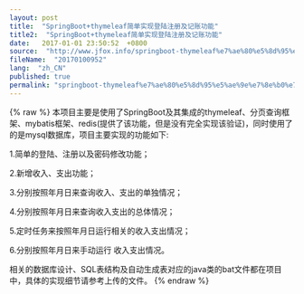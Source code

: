 ```yaml
---
layout: post
title:  "SpringBoot+thymeleaf简单实现登陆注册及记账功能"
title2:  "SpringBoot+thymeleaf简单实现登陆注册及记账功能"
date:   2017-01-01 23:50:52  +0800
source:  "http://www.jfox.info/springboot-thymeleaf%e7%ae%80%e5%8d%95%e5%ae%9e%e7%8e%b0%e7%99%bb%e9%99%86%e6%b3%a8%e5%86%8c%e5%8f%8a%e8%ae%b0%e8%b4%a6%e5%8a%9f%e8%83%bd.html"
fileName:  "20170100952"
lang:  "zh_CN"
published: true
permalink: "springboot-thymeleaf%e7%ae%80%e5%8d%95%e5%ae%9e%e7%8e%b0%e7%99%bb%e9%99%86%e6%b3%a8%e5%86%8c%e5%8f%8a%e8%ae%b0%e8%b4%a6%e5%8a%9f%e8%83%bd.html"
---
```

{% raw %}
本项目主要是使用了SpringBoot及其集成的thymeleaf、分页查询框架、mybatis框架、redis(提供了该功能，但是没有完全实现该验证)，同时使用了的是mysql数据库，项目主要实现的功能如下:

 1.简单的登陆、注册以及密码修改功能；

 2.新增收入、支出功能；

 3.分别按照年月日来查询收入、支出的单独情况；

 4.分别按照年月日来查询收入支出的总体情况；

 5.定时任务来按照年月日运行相关的收入支出情况；

 6.分别按照年月日来手动运行 收入支出情况。

 相关的数据库设计、SQL表结构及自动生成表对应的java类的bat文件都在项目中，具体的实现细节请参考上传的文件。
{% endraw %}
